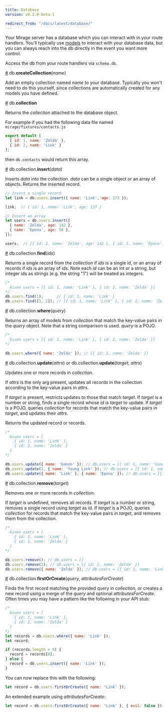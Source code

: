 ```yaml
---
title: Database
version: v0.2.0-beta.1

redirect_from: "/docs/latest/database/"
---
```


Your Mirage server has a database which you can interact with in your route handlers. You'll typically use [models](../models) to interact with your database data, but you can always reach into the db directly in the event you want more control.

Access the db from your route handlers via `schema.db`.

<a name="createCollection" href="#createCollection">#</a> db.<b>createCollection</b>(<i>name</i>)

Add an empty collection named *name* to your database. Typically you won't need to do this yourself, since collections are automatically created for any models you have defined.

<a name="collection" href="#collection">#</a> db.<b>collection</b>

Returns the *collection* attached to the database object.

For example if you had the following data file named `mirage/fixtures/contacts.js`

```js
export default [
  { id: 1, name: 'Zelda' },
  { id: 2, name: 'Link' }
];
```

then `db.contacts` would return this array.

<a name="insert" href="#insert">#</a> db.collection.<b>insert</b>(<i>data</i>)

Inserts *data* into the collection. *data* can be a single object or an array of objects. Returns the inserted record.

```js
// Insert a single record
let link = db.users.insert({ name: 'Link', age: 173 });

link;  // { id: 1, name: 'Link', age: 137 }

// Insert an array
let users = db.users.insert([
  { name: 'Zelda', age: 142 },
  { name: 'Epona', age: 58 },
]);

users;  // [{ id: 2, name: 'Zelda', age: 142 }, { id: 3, name: 'Epona', age: 58 }]
```

<a name="find" href="#find">#</a> db.collection.<b>find</b>(<i>ids</i>)

Returns a single record from the *collection* if *ids* is a single id, or an array of records if *ids* is an array of ids. Note each *id* can be an int or a string, but integer ids as strings (e.g. the string "1") will be treated as integers.

```js
/* 
  Given users = [{ id: 1, name: 'Link' }, { id: 2, name: 'Zelda' }]
*/
db.users.find(1);      // { id: 1, name: 'Link' }
db.users.find([1, 2]); // [{ id: 1, name: 'Link' }, { id: 2, name: 'Zelda' }]
```
<a name="where" href="#where">#</a> db.collection.<b>where</b>(<i>query</i>)

Returns an array of models from *collection* that match the key-value pairs in the *query* object. Note that a string comparison is used. *query* is a POJO.

```js
/* 
  Given users = [{ id: 1, name: 'Link' }, { id: 2, name: 'Zelda' }]
*/

db.users.where({ name: 'Zelda' }); // [{ id: 2, name: 'Zelda' }]
```

<a name="update" href="#update">#</a> db.collection.<b>update</b>(<i>attrs</i>) or db.collection.<b>update</b>(<i>target</i>, <i>attrs</i>)

Updates one or more records in *collection*. 

If *attrs* is the only arg present, updates all records in the collection according to the key-value pairs in *attrs*.

If *target* is present, restricts updates to those that match *target*. If *target* is a number or string, finds a single record whose id is *target* to update. If *target* is a POJO, queries *collection* for records that match the key-value pairs in *target*, and updates their *attrs*.

Returns the updated record or records.

```js
/* 
  Given users = [
    { id: 1, name: 'Link' },
    { id: 2, name: 'Zelda' }
  ]
*/

db.users.update({ name: 'Ganon' }); // db.users = [{ id: 1, name: 'Ganon' }, { id: 2, name: 'Ganon' }]
db.users.update(1, { name: 'Young Link' }); // db.users = [{ id: 1, name: 'Young Link' }, { id: 2, name: 'Zelda' }]
db.users.update({ name: 'Link' }, { name: 'Epona' }); // db.users = [{ id: 1, name: 'Epona' }, { id: 2, name: 'Zelda' }]
```

<a name="remove" href="#remove">#</a> db.collection.<b>remove</b>(<i>target</i>)

Removes one or more records in *collection*.

If *target* is undefined, removes all records. If *target* is a number or string, removes a single record using *target* as id. If *target* is a POJO, queries *collection* for records that match the key-value pairs in *target*, and removes them from the collection.

```js
/* 
  Given users = [
    { id: 1, name: 'Link' },
    { id: 2, name: 'Zelda' }
  ]
*/

db.users.remove(); // db.users = []
db.users.remove(1); // db.users = [{ id: 2, name: 'Zelda' }]
db.users.remove({ name: 'Zelda' }); // db.users = [{ id: 1, name: 'Link' }]
```

<a name="first-or-create" href="#first-or-create">#</a> db.collection.<b>firstOrCreate</b>(<i>query</i>, <i>attributesForCreate</i>)

Finds the first record matching the provided query in *collection*, or creates a new record using a merge of the *query* and optional *attributesForCreate*. Often times you may have a pattern like the following in your API stub:

```js
/* 
  Given users = [
    { id: 1, name: 'Link' },
    { id: 2, name: 'Zelda' }
  ]
*/
let records = db.users.where({ name: 'Link' });
let record;

if (records.length > 0) {
  record = records[0];
} else {
  record = db.users.insert({ name: 'Link' });
}
```

You can now replace this with the following:

```js
let record = db.users.firstOrCreate({ name: 'Link' });
```

An extended example using *attributesForCreate*:

```js
let record = db.users.firstOrCreate({ name: 'Link' }, { evil: false });
```
